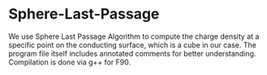 # Sphere-Last-Passage
We use Sphere Last Passage Algorithm to compute the charge density at a specific point on the conducting surface, which is a cube in our case.
The program file itself includes annotated comments for better understanding. 
Compilation is done via g++ for F90. 
